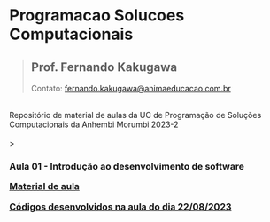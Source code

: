 # Programacao Solucoes Computacionais
> <h2>Prof. Fernando Kakugawa</h2>
> Contato: <a href="mailto:fernando.kakugawa@animaeducacao.com.br">fernando.kakugawa@animaeducacao.com.br</a><br>

<br>
Repositório de material de aulas da UC de Programação de Soluções Computacionais da Anhembi Morumbi 2023-2<br>
<br>
><h3><Strong>Aula 01 - Introdução ao desenvolvimento de software
<p><a href="https://github.com/fkakugawa/ProgramacaoSolucoesComputacionais/blob/main/Aula02-Introdu%C3%A7%C3%A3o%20ao%20Desenvolvimento%20de%20Software.pdf">Material de aula</a></p> 
<p><a href="https://github.com/fkakugawa/ProgramacaoSolucoesComputacionais/tree/main/MeuPrimeiroProjeto">Códigos desenvolvidos na aula do dia 22/08/2023</a></p>
